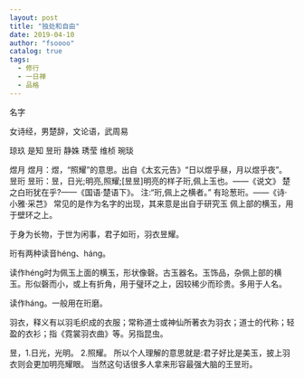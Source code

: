 ```yaml
---
layout: post
title: "独处和自由"
date: 2019-04-10 
author: "fsoooo"
catalog: true
tags:
  - 修行
  - 一日禅
  - 品格
---
```

名字

女诗经，男楚辞，文论语，武周易

琼玖
是知
昱珩
静姝
琇莹
维桢
琬琰

煜月
煜月：煜，“照耀”的意思。出自《太玄元告》“日以煜乎昼，月以煜乎夜”。
昱珩
昱珩：昱，日光;明亮,照耀;[昱昱]明亮的样子珩,佩上玉也。——《说文》 楚之白珩犹在乎?——《国语·楚语下》。
注:“珩,佩上之横者。” 有玱葱珩。——《诗·小雅·采芑》 常见的是作为名字的出现，其来意是出自于研究玉 佩上部的横玉，用于壁环之上。 

  于身为长物，于世为闲事，君子如珩，羽衣昱耀。

珩有两种读音héng、háng。

读作héng时为佩玉上面的横玉，形状像磬。古玉器名。玉饰品，杂佩上部的横玉。形似磬而小，或上有折角，用于璧环之上，因较稀少而珍贵。多用于人名。

读作háng。一般用在珩磨。

羽衣，释义有以羽毛织成的衣服；常称道士或神仙所著衣为羽衣；道士的代称；轻盈的衣衫；指《霓裳羽衣曲》等。另指昆虫。

昱，1.日光，光明。 2.照耀。
所以个人理解的意思就是:君子好比是美玉，披上羽衣则会更加明亮耀眼。
当然这句话很多人拿来形容最强大脑的王昱珩。  
